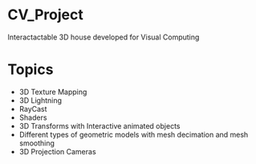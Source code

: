 # CV_Project
Interactactable 3D house developed for Visual Computing

# Topics

* 3D Texture Mapping
* 3D Lightning
* RayCast
* Shaders
* 3D Transforms with Interactive animated objects
* Different types of geometric models with mesh decimation and mesh smoothing
* 3D Projection Cameras
